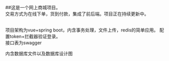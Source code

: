 ##这是一个网上商城项目。<br>
交易方式为在线下单，货到付款，集成了前后端。项目正在持续更新中。

<br>
项目架构为vue+spring boot，内含事务处理，文件上传，redis的简单应用。
配置token+拦截器验证登录。
<br>
接口表为swagger

内含数据库文件以及数据库设计图